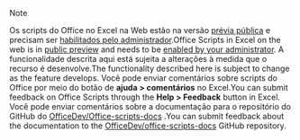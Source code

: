 > [!NOTE]
> <span data-ttu-id="8bef8-101">Os scripts do Office no Excel na Web estão na versão [prévia pública](https://techcommunity.microsoft.com/t5/excel-blog/announcing-office-scripts-preview/ba-p/1093559) e precisam ser [habilitados pelo administrador](https://support.office.com/article/office-scripts-settings-in-m365-19d3c51a-6ca2-40ab-978d-60fa49554dcf).</span><span class="sxs-lookup"><span data-stu-id="8bef8-101">Office Scripts in Excel on the web is in [public preview](https://techcommunity.microsoft.com/t5/excel-blog/announcing-office-scripts-preview/ba-p/1093559) and needs to be [enabled by your administrator](https://support.office.com/article/office-scripts-settings-in-m365-19d3c51a-6ca2-40ab-978d-60fa49554dcf).</span></span> <span data-ttu-id="8bef8-102">A funcionalidade descrita aqui está sujeita a alterações à medida que o recurso é desenvolve.</span><span class="sxs-lookup"><span data-stu-id="8bef8-102">The functionality described here is subject to change as the feature develops.</span></span> <span data-ttu-id="8bef8-103">Você pode enviar comentários sobre scripts do Office por meio do botão de **ajuda > comentários** no Excel.</span><span class="sxs-lookup"><span data-stu-id="8bef8-103">You can submit feedback on Office Scripts through the **Help > Feedback** button in Excel.</span></span> <span data-ttu-id="8bef8-104">Você pode enviar comentários sobre a documentação para o repositório do GitHub do [OfficeDev/Office-scripts-docs](https://github.com/OfficeDev/office-scripts-docs/issues) .</span><span class="sxs-lookup"><span data-stu-id="8bef8-104">You can submit feedback about the documentation to the [OfficeDev/office-scripts-docs](https://github.com/OfficeDev/office-scripts-docs/issues) GitHub repository.</span></span>
